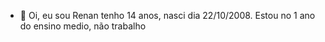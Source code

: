 - 👋 Oi, eu sou Renan
tenho 14 anos, nasci dia 22/10/2008.
Estou no 1 ano do ensino medio, não trabalho

<!---
RenanNnr/RenanNnr é um repositório ✨ especial ✨ porque seu `README.md` (este arquivo) aparece no seu perfil do GitHub.
Você pode clicar no link Visualizar para ver suas alterações.
--->
